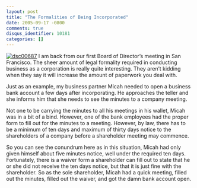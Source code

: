 ```yaml
---
layout: post
title: "The Formalities of Being Incorporated"
date: 2005-09-17 -0800
comments: true
disqus_identifier: 10181
categories: []
---
```

[![dsc00687](http://static.flickr.com/27/44226622_c0c1438516_m.jpg)](http://www.flickr.com/photos/haacked/44226622/ "Photo Sharing")
I am back from our first Board of Director’s meeting in San Francisco.
The sheer amount of legal formality required in conducting business as a
corporation is really quite interesting. They aren’t kidding when they
say it will increase the amount of paperwork you deal with.

Just as an example, my business partner Micah needed to open a business
bank account a few days after incorporating. He approaches the teller
and she informs him that she needs to see the minutes to a company
meeting.

Not one to be carrying the minutes to all his meetings in his wallet,
Micah was in a bit of a bind. However, one of the bank employees had the
proper form to fill out for the minutes to a meeting. However, by law,
there has to be a minimum of ten days and maximum of thirty days notice
to the shareholders of a company before a shareholder meeting may
commence.

So you can see the conundrum here as in this situation, Micah had only
given himself about five minutes notice, well under the required ten
days. Fortunately, there is a waiver form a shareholder can fill out to
state that he or she did not receive the ten days notice, but that it is
just fine with the shareholder. So as the sole shareholder, Micah had a
quick meeting, filled out the minutes, filled out the waiver, and got
the damn bank account open.


